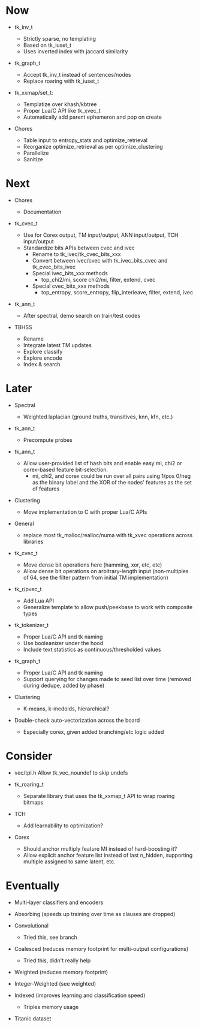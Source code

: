 # Now

- tk_inv_t
    - Strictly sparse, no templating
    - Based on tk_iuset_t
    - Uses inverted index with jaccard similarity

- tk_graph_t
    - Accept tk_inv_t instead of sentences/nodes
    - Replace roaring with tk_iuset_t

- tk_xxmap/set_t:
    - Templatize over khash/kbtree
    - Proper Lua/C API like tk_xvec_t
    - Automatically add parent ephemeron and pop on create

- Chores
    - Table input to entropy_stats and optimize_retrieval
    - Reorganize optimize_retrieval as per optimize_clustering
    - Parallelize
    - Sanitize

# Next

- Chores
    - Documentation

- tk_cvec_t
    - Use for Corex output, TM input/output, ANN input/output, TCH input/output
    - Standardize bits APIs between cvec and ivec
        - Rename to tk_ivec/tk_cvec_bits_xxx
        - Convert between ivec/cvec with tk_ivec_bits_cvec and tk_cvec_bits_ivec
        - Special ivec_bits_xxx methods
            - top_chi2/mi, score chi2/mi, filter, extend, cvec
        - Special cvec_bitx_xxx methods
            - top_entropy, score_entropy, flip_interleave, filter, extend, ivec

- tk_ann_t
    - After spectral, demo search on train/test codes

- TBHSS
    - Rename
    - Integrate latest TM updates
    - Explore classify
    - Explore encode
    - Index & search

# Later

- Spectral
    - Weighted laplacian (ground truths, transitives, knn, kfn, etc.)

- tk_ann_t
    - Precompute probes

- tk_ann_t
    - Allow user-provided list of hash bits and enable easy mi, chi2 or
      corex-based feature bit-selection.
      - mi, chi2, and corex could be run over all pairs using 1/pos 0/neg as the
        binary label and the XOR of the nodes' features as the set of features

- Clustering
    - Move implementation to C with proper Lua/C APIs

- General
    - replace most tk_malloc/realloc/numa with tk_xvec operations across
      libraries

- tk_cvec_t
    - Move dense bit operations here (hamming, xor, etc, etc)
    - Allow dense bit operations on arbitrary-length input (non-multiples of 64,
      see the filter pattern from initial TM implementation)

- tk_r/pvec_t
    - Add Lua API
    - Generalize template to allow push/peekbase to work with composite types

- tk_tokenizer_t
    - Proper Lua/C API and tk naming
    - Use booleanizer under the hood
    - Include text statistics as continuous/thresholded values

- tk_graph_t
    - Proper Lua/C API and tk naming
    - Support querying for changes made to seed list over time (removed during
      dedupe, added by phase)

- Clustering
    - K-means, k-medoids, hierarchical?

- Double-check auto-vectorization across the board
    - Especially corex, given added branching/etc logic added

# Consider

- vec/tpl.h
      Allow tk_vec_noundef to skip undefs

- tk_roaring_t
    - Separate library that uses the tk_xxmap_t API to wrap roaring bitmaps

- TCH
    - Add learnability to optimization?

- Corex
    - Should anchor multiply feature MI instead of hard-boosting it?
    - Allow explicit anchor feature list instead of last n_hidden, supporting
      multiple assigned to same latent, etc.

# Eventually

- Multi-layer classifiers and encoders

- Absorbing (speeds up training over time as clauses are dropped)

- Convolutional
    - Tried this, see branch

- Coalesced (reduces memory footprint for multi-output configurations)
    - Tried this, didn't really help

- Weighted (reduces memory footprint)
- Integer-Weighted (see weighted)

- Indexed (improves learning and classification speed)
    - Triples memory usage

- Titanic dataset
